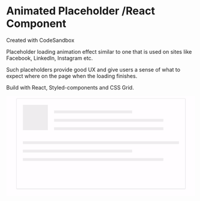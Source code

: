 # Animated Placeholder /React Component
Created with CodeSandbox

Placeholder loading animation effect similar to one that is used on sites like Facebook, LinkedIn, Instagram etc.

Such placeholders provide good UX and give users a sense of what to expect where on the page when the loading finishes.

Build with React, Styled-components and CSS Grid.

![Screenshot](animated.gif)
